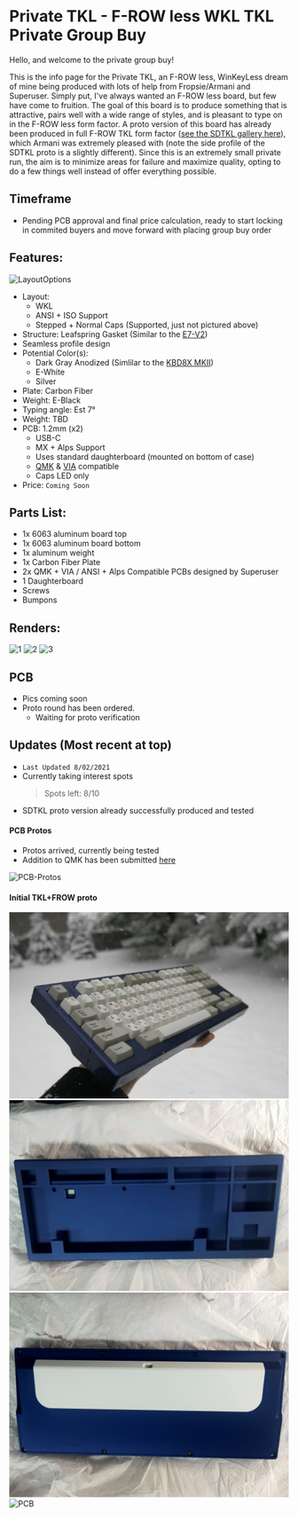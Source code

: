 # Private TKL - F-ROW less WKL TKL Private Group Buy


Hello, and welcome to the private group buy! 

This is the info page for the Private TKL, an F-ROW less, WinKeyLess dream of mine being produced with lots of help from Fropsie/Armani and Superuser. Simply put, I've always wanted an F-ROW less board, but few have come to fruition. The goal of this board is to produce something that is attractive, pairs well with a wide range of styles, and is pleasant to type on in the F-ROW less form factor. A proto version of this board has already been produced in full F-ROW TKL form factor ([see the SDTKL gallery here](https://github.com/AndyDoering/Keyboards/tree/main/Private-TKL/SDTKL-proto)), which Armani was extremely pleased with (note the side profile of the SDTKL proto is a slightly different). Since this is an extremely small private run, the aim is to minimize areas for failure and maximize quality, opting to do a few things well instead of offer everything possible. 

## Timeframe
- Pending PCB approval and final price calculation, ready to start locking in commited buyers and move forward with placing group buy order

## Features:
![LayoutOptions](https://user-images.githubusercontent.com/64050644/127888713-6c6b3dd0-d3e2-4e7d-9faa-a93ff4603916.png)
- Layout:    
  - WKL
  - ANSI + ISO Support
  - Stepped + Normal Caps (Supported, just not pictured above)
- Structure: Leafspring Gasket (Similar to the [E7-V2](https://exclusive.run/blogs/news/e7-v2-gml-isolated-gasket-muted-plate-leaf-spring-structure))
- Seamless profile design 
- Potential Color(s): 
  - Dark Gray Anodized (Simlilar to the [KBD8X MKII](https://raw.githubusercontent.com/AndyDoering/Keyboards/main/images/IMG_20191216_164500_596(1).jpg))
  - E-White
  - Silver
- Plate: Carbon Fiber
- Weight: E-Black
- Typing angle: Est 7°
- Weight: TBD
- PCB: 1.2mm (x2)
  - USB-C
  - MX + Alps Support
  - Uses standard daughterboard (mounted on bottom of case)
  - [QMK](https://docs.qmk.fm/#/) & [VIA](https://caniusevia.com/) compatible
  - Caps LED only
- Price: `Coming Soon`

## Parts List:
- 1x 6063 aluminum board top
- 1x 6063 aluminum board bottom
- 1x aluminum weight
- 1x Carbon Fiber Plate
- 2x QMK + VIA / ANSI + Alps Compatible PCBs designed by Superuser
- 1 Daughterboard
- Screws
- Bumpons

## Renders:
![1](https://user-images.githubusercontent.com/64050644/127601315-570c1bcd-dcf2-417d-82af-4da2097ee43a.png)
![2](https://user-images.githubusercontent.com/64050644/127601314-2f4b85e2-7bb4-463d-bd7d-98da92dd24a0.png)
![3](https://user-images.githubusercontent.com/64050644/127601313-35079b96-a259-4248-a1b6-7a2abf1fe905.png)

## PCB
- Pics coming soon
- Proto round has been ordered.
  - Waiting for proto verification

## Updates (Most recent at top)
- `Last Updated 8/02/2021`
- Currently taking interest spots
  > Spots left: 8/10
- SDTKL proto version already successfully produced and tested

#### PCB Protos
- Protos arrived, currently being tested
- Addition to QMK has been submitted [here](https://github.com/qmk/qmk_firmware/pull/13840)

![PCB-Protos](https://user-images.githubusercontent.com/64050644/127888601-da6b405a-0288-41c5-afd5-a92df20ed2dc.jpg)

#### Initial TKL+FROW proto
![SnowShot](https://github.com/AndyDoering/Keyboards/blob/main/Private-TKL/SDTKL-proto/SD_Snow_TKL_1.JPG)
![Inside](https://github.com/AndyDoering/Keyboards/blob/main/Private-TKL/SDTKL-proto/SD_Inside.jpg)
![Bottom](https://github.com/AndyDoering/Keyboards/blob/main/Private-TKL/SDTKL-proto/SD-backside.jpg)
![PCB](https://github.com/AndyDoering/Keyboards/blob/main/Private-TKL/SDTKL-proto/SD_pcb.jpg)

